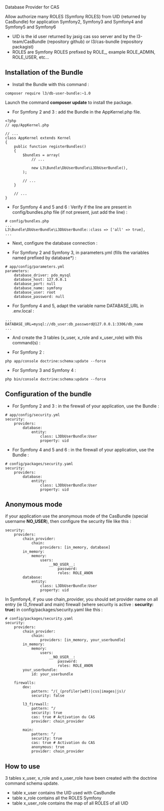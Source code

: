 Database Provider for CAS

Allow authorize many ROLES (Symfony ROLES) from UID (returned by CasBundle) for application Symfony2, Symfony3 and Symfony4 and Symfony5 and Symfony6
* UID is the id user returned by jasig cas sso server and by the l3-team/CasBundle (repository github) or l3/cas-bundle (repository packagist)
* ROLES are Symfony ROLES prefixed by ROLE_, example ROLE_ADMIN, ROLE_USER, etc...

Installation of the Bundle
---
* Install the Bundle with this command :
```
composer require l3/db-user-bundle:~1.0
```
Launch the command **composer update** to install the package.

* For Symfony 2 and 3 : add the Bundle in the AppKernel.php file.
```
<?php
// app/AppKernel.php

// ...
class AppKernel extends Kernel
{
    public function registerBundles()
    {
        $bundles = array(
            // ...

            new L3\Bundle\DbUserBundle\L3DbUserBundle(),
        );

        // ...
    }

    // ...
}
```

* For Symfony 4 and 5 and 6 :
Verify if the line are present in config/bundles.php file (if not present, just add the line) :
```
# config/bundles.php
...
L3\Bundle\DbUserBundle\L3DbUserBundle::class => ['all' => true],
...
```

* Next, configure the database connection :
- For Symfony 2 and Symfony 3, in parameters.yml (fills the variables named prefixed by database*) :
```
# app/config/parameters.yml
parameters:
    database_driver: pdo_mysql
    database_host: 127.0.0.1
    database_port: null
    database_name: symfony
    database_user: root
    database_password: null
```
- For Symfony 4 and 5, adapt the variable name DATABASE_URL in .env.local :
```
...
DATABASE_URL=mysql://db_user:db_password@127.0.0.1:3306/db_name
...
```
* And create the 3 tables (x_user, x_role and x_user_role) with this command(s) :
- For Symfony 2 :
```
php app/console doctrine:schema:update --force
```
- For Symfony 3 and Symfony 4 :
```
php bin/console doctrine:schema:update --force
```

Configuration of the bundle
---

* For Symfony 2 and 3 : in the firewall of your application, use the Bundle :
```
# app/config/security.yml
security:
    providers:
        database:
            entity:
                class: L3DbUserBundle:User
                property: uid
```

* For Symfony 4 and 5 and 6 : in the firewall of your application, use the Bundle :
```
# config/packages/security.yaml
security:
    providers:
        database:
            entity:
                class: L3DbUserBundle:User
                property: uid
```

Anonymous mode
---
if your application use the anonymous mode of the CasBundle (special username **__NO_USER__**), then configure the security file like this :
```
security:
    providers:
        chain_provider:
            chain:
                providers: [in_memory, database]
        in_memory:
            memory:
                users:
                    __NO_USER__:
                        password:
                        roles: ROLE_ANON
        database:
            entity:
                class: L3DbUserBundle:User
                property: uid
```
In Symfony4, if you use chain_provider, you should set provider name on all entry (ie l3_firewall and main) firewall (where security is active : **security: true**) in config/packages/security.yaml like this :
```
# config/packages/security.yaml
security:
    providers:
        chain_provider:
            chain:
                providers: [in_memory, your_userbundle]
        in_memory:
            memory:
                users:
                    __NO_USER__:
                        password:
                        roles: ROLE_ANON
        your_userbundle:
            id: your_userbundle

    firewalls:
        dev:
            pattern: ^/(_(profiler|wdt)|css|images|js)/
            security: false

        l3_firewall:
            pattern: ^/
            security: true
            cas: true # Activation du CAS
            provider: chain_provider

        main:
            pattern: ^/
            security: true
            cas: true # Activation du CAS
            anonymous: true
            provider: chain_provider
```

How to use
---
3 tables x_user, x_role and x_user_role have been created with the doctrine command schema update.
* table x_user contains the UID used with CasBundle
* table x_role contains all the ROLES Symfony
* table x_user_role contains the map of all ROLES of all UID
